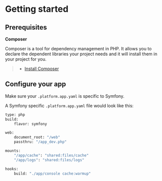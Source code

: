 # Getting started

## Prerequisites

**Composer**

Composer is a tool for dependency management in PHP. It allows you to
declare the dependent libraries your project needs and it will install
them in your project for you.

> -   [Install Composer](https://getcomposer.org/download/)

## Configure your app

Make sure your `.platform.app.yaml` is specific to Symfony.

A Symfony specific `.platform.app.yaml` file would look like this:

```bash
type: php
build:
    flavor: symfony

web:
    document_root: "/web"
    passthru: "/app_dev.php"

mounts:
    "/app/cache": "shared:files/cache"
    "/app/logs": "shared:files/logs"

hooks:
    build: "./app/console cache:warmup"
```
